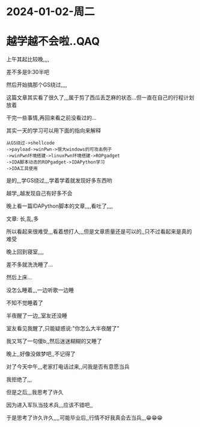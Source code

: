 # 2024-01-02-周二

# 越学越不会啦..QAQ

上午其起比较晚,,,,

差不多是9:30半吧

然后开始搞那个GS绕过,,,,

这篇文章其实看了很久了,,,属于剪了西瓜丢芝麻的状态...但一直在自己的行程计划放着

干完一些事情,再回来看之前没看过的...



其实一天的学习可以用下面的指向来解释

```
从GS绕过->shellcode
->payload->winPwn->很大windows的可攻击例子
->winPwn环境搭建->linuxPwn环境搭建->ROPgadget
->IDA脚本动态的ROPgadget->IDAPython学习
->IDA工具使用
```

是的,,,学GS绕过,,,学着学着就发现好多东西哟

越学,,越发现自己有好多不会



晚上看一篇IDAPython脚本的文章,,,,看吐了,,,,

文章: 长,乱,多

所以看起来很难受,,,看着想打人,,,但是文章质量还是可以的,,只不过看起来是真的难受



晚上回到寝室,,,,

差不多就洗洗睡了...

然后上床...

没怎么睡着,,,一边听歌一边睡

不知不觉睡着了

半夜醒了一边,,室友还没睡

室友看见我醒了,只能疑惑说:"你怎么大半夜醒了"

我又骂了一句傻b,,然后迷迷糊糊的又睡了



晚上,,好像没做梦吧,,不记得了

对了今天中午,,,老家打电话过来,,问我是否有意愿当兵

我拒绝了,,,

但是之后,,,我思考了许久

因为进入军队当技术兵,,,应该不错吧,,

于是思考了许久许久,,,,可能毕业后,,行情不好我真会去当兵,,,😁😁😁



